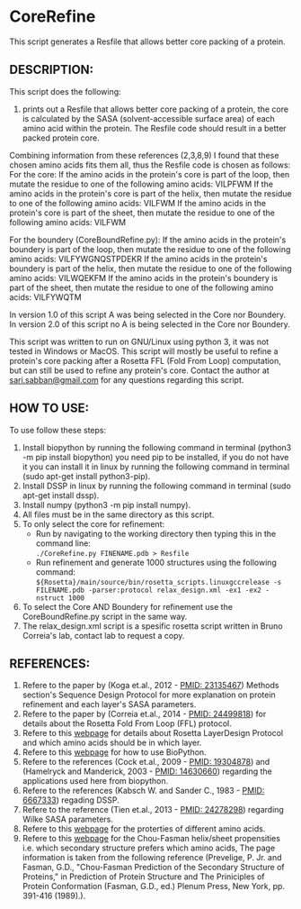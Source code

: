# CoreRefine
This script generates a Resfile that allows better core packing of a protein.



## DESCRIPTION:
This script does the following:

1. prints out a Resfile that allows better core packing of a protein, the core is calculated by the SASA (solvent-accessible surface area) of each amino acid within the protein. The Resfile code should result in a better packed protein core.

Combining information from these references (2,3,8,9) I found that these chosen amino acids fits them all, thus the Resfile code is chosen as follows:
For the core:
If the amino acids in the protein's core is part of the loop, then mutate the residue to one of the following amino acids:	VILPFWM
If the amino acids in the protein's core is part of the helix, then mutate the residue to one of the following amino acids:	VILFWM
If the amino acids in the protein's core is part of the sheet, then mutate the residue to one of the following amino acids:	VILFWM

For the boundery (CoreBoundRefine.py):
If the amino acids in the protein's boundery is part of the loop, then mutate the residue to one of the following amino acids:	VILFYWGNQSTPDEKR
If the amino acids in the protein's boundery is part of the helix, then mutate the residue to one of the following amino acids:	VILWQEKFM
If the amino acids in the protein's boundery is part of the sheet, then mutate the residue to one of the following amino acids:	VILFYWQTM

In version 1.0 of this script A was being selected in the Core nor Boundery.
In version 2.0 of this script no A is being selected in the Core nor Boundery.

This script was written to run on GNU/Linux using python 3, it was not tested in Windows or MacOS.
This script will mostly be useful to refine a protein's core packing after a Rosetta FFL (Fold From Loop) computation, but can still be used to refine any protein's core.
Contact the author at sari.sabban@gmail.com for any questions regarding this script.



## HOW TO USE:
To use follow these steps:

1. Install biopython by running the following command in terminal (python3 -m pip install biopython) you need pip to be installed, if you do not have it you can install it in linux by running the following command in terminal (sudo apt-get install python3-pip).
2. Install DSSP in linux by running the following command in terminal (sudo apt-get install dssp).
3. Install numpy (python3 -m pip install numpy).
4. All files must be in the same directory as this script.
5. To only select the core for refinement:
	* Run by navigating to the working directory then typing this in the command line:<br>
	`./CoreRefine.py FINENAME.pdb > Resfile`
	* Run refinement and generate 1000 structures using the following command:<br>
	`${Rosetta}/main/source/bin/rosetta_scripts.linuxgccrelease -s FILENAME.pdb -parser:protocol relax_design.xml -ex1 -ex2 -nstruct 1000`
6. To select the Core AND Boundery for refinement use the CoreBoundRefine.py script in the same way.
7. The relax_design.xml script is a spesific rosetta script written in Bruno Correia's lab, contact lab to request a copy.



## REFERENCES:
1. Refere to the paper by (Koga et.al., 2012 - [PMID: 23135467](https://www.ncbi.nlm.nih.gov/pubmed/23135467)) Methods section's Sequence Design Protocol for more explanation on protein refinement and each layer's SASA parameters.
2. Refere to the paper by (Correia et.al., 2014 - [PMID: 24499818](https://www.ncbi.nlm.nih.gov/pubmed/24499818)) for details about the Rosetta Fold From Loop (FFL) protocol.
3. Refere to this [webpage](goo.gl/NsQubf) for details about Rosetta LayerDesign Protocol and which amino acids should be in which layer.
4. Refere to this [webpage](http://biopython.org/wiki/The_Biopython_Structural_Bioinformatics_FAQ) for how to use BioPython.
5. Refere to the references (Cock et.al., 2009 - [PMID: 19304878](https://www.ncbi.nlm.nih.gov/pubmed/19304878)) and (Hamelryck and Manderick, 2003 - [PMID: 14630660](https://www.ncbi.nlm.nih.gov/pubmed/14630660)) regarding the applications used here from biopython.
6. Refere to the references (Kabsch W. and Sander C., 1983 - [PMID: 6667333](https://www.ncbi.nlm.nih.gov/pubmed/6667333)) regading DSSP.
7. Refere to the reference (Tien et.al., 2013 - [PMID: 24278298](https://www.ncbi.nlm.nih.gov/pubmed/24278298)) regarding Wilke SASA parameters.
8. Refere to this [webpage](http://p53.iarc.fr/AAProperties.aspx) for the proterties of different amino acids.
9. Refere to this [webpage](http://www.bmrb.wisc.edu/referenc/choufas.shtml) for the Chou-Fasman helix/sheet propensities i.e. which secondary structure prefers which amino acids, The page information is taken from the following reference (Prevelige, P. Jr. and Fasman, G.D., "Chou-Fasman Prediction of the Secondary Structure of Proteins," in Prediction of Protein Structure and The Priniciples of Protein Conformation (Fasman, G.D., ed.) Plenum Press, New York, pp. 391-416 (1989).).
